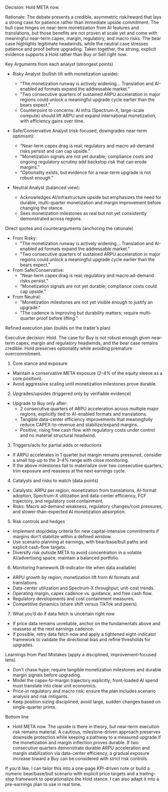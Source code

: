 Decision: Hold META now.

Rationale: The debate presents a credible, asymmetric risk/reward that lays a strong case for patience rather than immediate upside commitment. The bull case hinges on near-term monetization from AI features and translations, but those benefits are not proven at scale yet and come with meaningful near-term capex, margin, regulatory, and macro risks. The bear case highlights legitimate headwinds, while the neutral case stresses patience and proof before upgrading. Taken together, the strong, explicit evidence supports a Hold rather than Buy or Sell right now.

Key Arguments from each analyst (strongest points)

- Risky Analyst (bullish tilt with monetization upside):
  - "The monetization runway is actively widening... Translation and AI-enabled ad formats expand the addressable market."
  - "Two consecutive quarters of sustained ARPU acceleration in major regions could unlock a meaningful upgrade cycle earlier than the bears expect."
  - Counterpoint to concerns: AI infra (Spectrum-X, large-scale compute) should lift ARPU and expand international monetization, with efficiency gains over time.

- Safe/Conservative Analyst (risk-focused, downgrades near-term optimism):
  - "Near-term capex drag is real; regulatory and macro ad-demand risks persist and can cap upside."
  - "Monetization signals are not yet durable; compliance costs and ongoing regulatory scrutiny add backstop risk that can erode margins."
  - "Optionality exists, but evidence for a near-term upgrade is not robust enough."

- Neutral Analyst (balanced view):
  - Acknowledges AI/infrastructure upside but emphasizes the need for durable, multi-quarter monetization and margin improvement before changing the stance.
  - Sees monetization milestones as real but not yet consistently demonstrated across regions.

Direct quotes and counterarguments (anchoring the rationale)

- From Risky: 
  - "The monetization runway is actively widening... Translation and AI-enabled ad formats expand the addressable market."
  - "Two consecutive quarters of sustained ARPU acceleration in major regions could unlock a meaningful upgrade cycle earlier than the bears expect."
- From Safe/Conservative:
  - "Near-term capex drag is real; regulatory and macro ad-demand risks persist."
  - "Monetization signals are not yet durable; compliance costs could cap upside." 
- From Neutral:
  - "Monetization milestones are not yet visible enough to justify an upgrade." 
  - "The cadence is improving but durability matters; require multi-quarter proof before lifting."

Refined execution plan (builds on the trader’s plan)

Executive decision: Hold. The case for Buy is not robust enough given near-term capex, margin and regulatory headwinds, and the bear case remains credible. Hold preserves optionality while avoiding premature overcommitment.

1) Core stance and exposure
- Maintain a conservative META exposure (2–4% of the equity sleeve as a core position).
- Avoid aggressive scaling until monetization milestones prove durable.

2) Upgrades/upsides (triggered only by verifiable evidence)
- Upgrade to Buy only after:
  - 2 consecutive quarters of ARPU acceleration across multiple major regions, explicitly tied to AI-enabled formats and translations.
  - Tangible data-center efficiency improvements that meaningfully reduce CAPEX-to-revenue and stabilize/expand margins.
  - Positive, rising free cash flow with regulatory costs under control and no material structural headwind.

3) Triggers/acts for partial adds or reductions
- If ARPU accelerates in 1 quarter but margin remains pressured, consider a small top-up to the 3–4% range with close monitoring.
- If the above milestones fail to materialize over two consecutive quarters, trim exposure and reassess at the next earnings cycle.

4) Catalysts and risks to watch (data points)
- Catalysts: ARPU per region, monetization from translations, AI-format adoption, Spectrum-X utilization and data-center efficiency, FCF trajectory, and regulatory cost containment.
- Risks: Macro ad-demand weakness, regulatory changes/cost pressures, and slower-than-expected AI monetization absorption.

5) Risk controls and hedges
- Implement stop/delay criteria for new capital-intensive commitments if margins don’t stabilize within a defined window.
- Use scenario planning at earnings, with bear/base/bull paths and explicit cash-flow targets.
- Diversify risk outside META to avoid concentration in a volatile AI/advertising space; maintain a balanced portfolio.

6) Monitoring framework (8-indicator-lite when data available)
- ARPU growth by region; monetization lift from AI formats and translations.
- Data-center utilization and Spectrum-X throughput; unit-cost trends.
- Operating margin, capex cadence vs. guidance, and free cash flow.
- Regulatory developments and cost containment measures.
- Competitive dynamics (share shift versus TikTok and peers).

7) What you’d do if data fetch is uncertain right now
- If price data remains unreliable, anchor on the fundamentals above and reassess at the next earnings cadence.
- If possible, retry data fetch now and apply a tightened eight-indicator framework to validate the directional bias and refine thresholds for upgrades.

Learnings from Past Mistakes (apply a disciplined, improvement-focused lens)
- Don’t chase hype; require tangible monetization milestones and durable margin signals before upgrading.
- Model the capex-to-margin trajectory explicitly; front-loaded AI spend must translate into clear unit economics.
- Price-in regulatory and macro risk; ensure the plan includes scenario analysis and risk mitigants.
- Keep position sizing disciplined; avoid large, sudden changes based on single-quarter prints.

Bottom line
- Hold META now. The upside is there in theory, but near-term execution risk remains material. A cautious, milestone-driven approach preserves downside protection while keeping a pathway to a measured upgrade if the monetization and margin inflection proves durable. If two consecutive quarters demonstrate durable ARPU acceleration and margin stabilization via data-center efficiency, a gradual exposure increase toward a Buy can be considered with strict risk controls.

If you’d like, I can tailor this into a one-page KPI-driven note or build a numeric bear/base/bull scenario with explicit price targets and a trailing-stop framework to operationalize the Hold stance. I can also adapt it into a pre-earnings plan to use in real time.